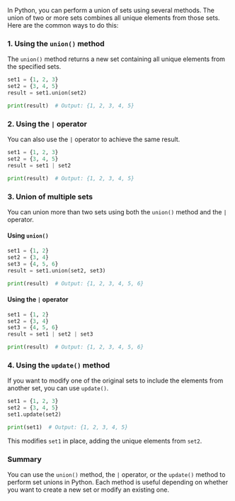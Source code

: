 
In Python, you can perform a union of sets using several methods. The union of two or more sets combines all unique elements from those sets. Here are the common ways to do this:

### 1. **Using the `union()` method**
The `union()` method returns a new set containing all unique elements from the specified sets.

```python
set1 = {1, 2, 3}
set2 = {3, 4, 5}
result = set1.union(set2)

print(result)  # Output: {1, 2, 3, 4, 5}
```

### 2. **Using the `|` operator**
You can also use the `|` operator to achieve the same result.

```python
set1 = {1, 2, 3}
set2 = {3, 4, 5}
result = set1 | set2

print(result)  # Output: {1, 2, 3, 4, 5}
```

### 3. **Union of multiple sets**
You can union more than two sets using both the `union()` method and the `|` operator.

#### Using `union()`
```python
set1 = {1, 2}
set2 = {3, 4}
set3 = {4, 5, 6}
result = set1.union(set2, set3)

print(result)  # Output: {1, 2, 3, 4, 5, 6}
```

#### Using the `|` operator
```python
set1 = {1, 2}
set2 = {3, 4}
set3 = {4, 5, 6}
result = set1 | set2 | set3

print(result)  # Output: {1, 2, 3, 4, 5, 6}
```

### 4. **Using the `update()` method**
If you want to modify one of the original sets to include the elements from another set, you can use `update()`.

```python
set1 = {1, 2, 3}
set2 = {3, 4, 5}
set1.update(set2)

print(set1)  # Output: {1, 2, 3, 4, 5}
```

This modifies `set1` in place, adding the unique elements from `set2`.

### Summary
You can use the `union()` method, the `|` operator, or the `update()` method to perform set unions in Python. Each method is useful depending on whether you want to create a new set or modify an existing one.

